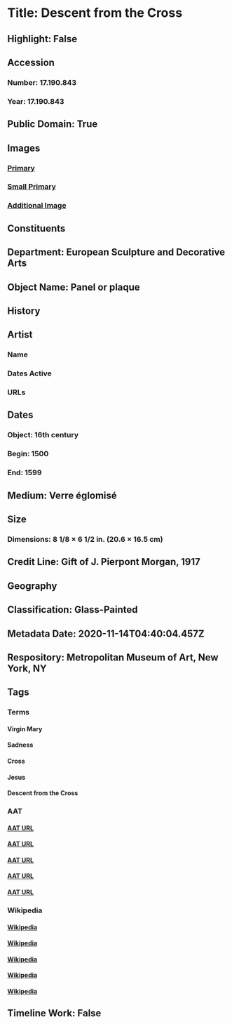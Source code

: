 # Title: Descent from the Cross
## Highlight: False
## Accession
### Number: 17.190.843
### Year: 17.190.843
## Public Domain: True
## Images
### [Primary](https://images.metmuseum.org/CRDImages/es/original/SF17_190_843_img1.jpg)
### [Small Primary](https://images.metmuseum.org/CRDImages/es/web-large/SF17_190_843_img1.jpg)
### [Additional Image](https://images.metmuseum.org/CRDImages/es/original/SF17_190_843_img2.jpg)
## Constituents
## Department: European Sculpture and Decorative Arts
## Object Name: Panel or plaque
## History
## Artist
### Name
### Dates Active
### URLs
## Dates
### Object: 16th century
### Begin: 1500
### End: 1599
## Medium: Verre églomisé
## Size
### Dimensions: 8 1/8 × 6 1/2 in. (20.6 × 16.5 cm)
## Credit Line: Gift of J. Pierpont Morgan, 1917
## Geography
## Classification: Glass-Painted
## Metadata Date: 2020-11-14T04:40:04.457Z
## Respository: Metropolitan Museum of Art, New York, NY
## Tags
### Terms
#### Virgin Mary
#### Sadness
#### Cross
#### Jesus
#### Descent from the Cross
### AAT
#### [AAT URL](http://vocab.getty.edu/page/ia/901000032)
#### [AAT URL](http://vocab.getty.edu/page/aat/300055166)
#### [AAT URL](http://vocab.getty.edu/page/aat/300235443)
#### [AAT URL](http://vocab.getty.edu/page/ia/901000087)
#### [AAT URL](http://vocab.getty.edu/page/ia/901000462)
### Wikipedia
#### [Wikipedia]()
#### [Wikipedia]()
#### [Wikipedia]()
#### [Wikipedia]()
#### [Wikipedia]()
## Timeline Work: False